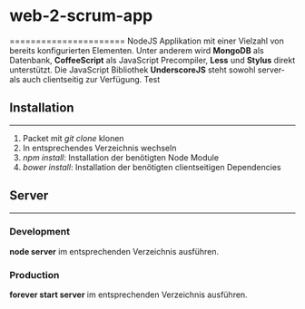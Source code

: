 
# web-2-scrum-app
======================
NodeJS Applikation mit einer Vielzahl von bereits konfigurierten Elementen. Unter anderem
wird **MongoDB** als Datenbank, **CoffeeScript** als JavaScript Precompiler, **Less** und
**Stylus** direkt unterstützt.
Die JavaScript Bibliothek **UnderscoreJS** steht sowohl server- als auch clientseitig zur Verfügung.
Test


## Installation
----------------------
1.  Packet mit *git clone <Pfad zum Git Repository>* klonen
2.  In entsprechendes Verzeichnis wechseln
3.  *npm install*: Installation der benötigten Node Module
4.  *bower install*: Installation der benötigten clientseitigen Dependencies


## Server
----------------------
### Development
**node server** im entsprechenden Verzeichnis ausführen.

### Production
**forever start server** im entsprechenden Verzeichnis ausführen.

